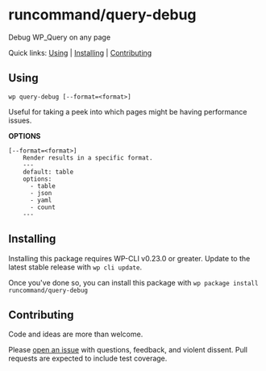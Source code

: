 runcommand/query-debug
======================

Debug WP_Query on any page


Quick links: [Using](#using) | [Installing](#installing) | [Contributing](#contributing)

## Using


~~~
wp query-debug [--format=<format>]
~~~

Useful for taking a peek into which pages might be having performance
issues.

**OPTIONS**

	[--format=<format>]
		Render results in a specific format.
		---
		default: table
		options:
		  - table
		  - json
		  - yaml
		  - count
		---



## Installing

Installing this package requires WP-CLI v0.23.0 or greater. Update to the latest stable release with `wp cli update`.

Once you've done so, you can install this package with `wp package install runcommand/query-debug`

## Contributing

Code and ideas are more than welcome.

Please [open an issue](https://github.com/runcommand/query-debug/issues) with questions, feedback, and violent dissent. Pull requests are expected to include test coverage.
